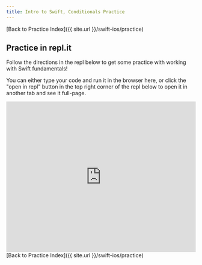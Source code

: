 ```yaml
---
title: Intro to Swift, Conditionals Practice
---
```


[Back to Practice Index]({{ site.url }}/swift-ios/practice)

## Practice in repl.it

Follow the directions in the repl below to get some practice with working with Swift fundamentals!

You can either type your code and run it in the browser here, or click the "open in repl" button in the top right corner of the repl below to open it in another tab and see it full-page.

<iframe height="400px" width="100%" src="https://repl.it/@ameseee/Intro-to-Swift-Conditionals-Practice?lite=true" scrolling="no" frameborder="no" allowtransparency="true" allowfullscreen="true" sandbox="allow-forms allow-pointer-lock allow-popups allow-same-origin allow-scripts allow-modals"></iframe>

<br>
[Back to Practice Index]({{ site.url }}/swift-ios/practice)
